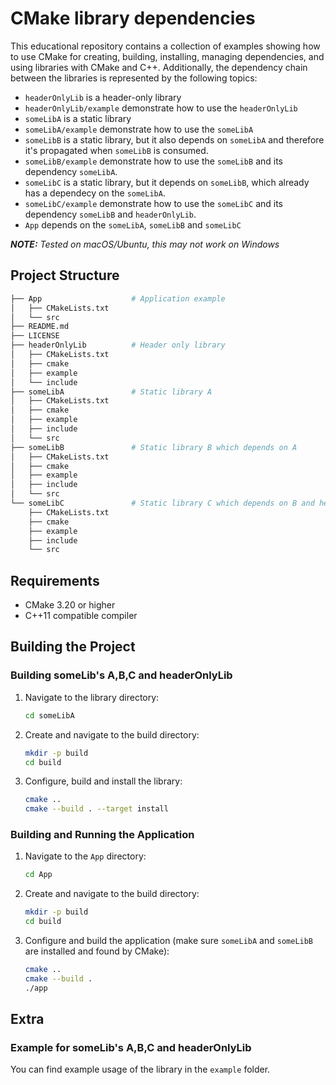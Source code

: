 
# CMake library dependencies

This educational repository contains a collection of examples showing how to use CMake for creating, building, installing, managing dependencies, and using libraries with CMake and C++.
Additionally, the dependency chain between the libraries is represented by the following topics:
- `headerOnlyLib` is a header-only library
- `headerOnlyLib/example` demonstrate how to use the `headerOnlyLib`
- `someLibA` is a static library
- `someLibA/example` demonstrate how to use the `someLibA`
- `someLibB` is a static library, but it also depends on `someLibA` and therefore it's propagated when `someLibB` is consumed.
- `someLibB/example` demonstrate how to use the `someLibB` and its dependency `someLibA`.
- `someLibC` is a static library, but it depends on `someLibB`, which already has a dependecy on the `someLibA`.
- `someLibC/example` demonstrate how to use the `someLibC` and its dependency `someLibB` and `headerOnlyLib`.
- `App` depends on the `someLibA`, `someLibB` and `someLibC`


_**NOTE:** Tested on macOS/Ubuntu, this may not work on Windows_

## Project Structure

```bash
├── App                    # Application example
│   ├── CMakeLists.txt
│   └── src
├── README.md
├── LICENSE
├── headerOnlyLib          # Header only library
│   ├── CMakeLists.txt
│   ├── cmake
│   ├── example
│   └── include
├── someLibA               # Static library A
│   ├── CMakeLists.txt
│   ├── cmake
│   ├── example
│   ├── include
│   └── src
├── someLibB               # Static library B which depends on A
│   ├── CMakeLists.txt
│   ├── cmake
│   ├── example
│   ├── include
│   └── src
└── someLibC               # Static library C which depends on B and headerOnlyLib
    ├── CMakeLists.txt
    ├── cmake
    ├── example
    ├── include
    └── src
```

## Requirements

- CMake 3.20 or higher
- C++11 compatible compiler

## Building the Project

### Building someLib's A,B,C and headerOnlyLib

1. Navigate to the library directory:

   ```bash
   cd someLibA
   ```

2. Create and navigate to the build directory:

   ```bash
   mkdir -p build
   cd build
   ```

3. Configure, build and install the library:

   ```bash
   cmake ..
   cmake --build . --target install
   ```

### Building and Running the Application

1. Navigate to the `App` directory:

   ```bash
   cd App
   ```

2. Create and navigate to the build directory:

   ```bash
   mkdir -p build
   cd build
   ```

3. Configure and build the application (make sure `someLibA` and `someLibB` are installed and found by CMake):

   ```bash
   cmake ..
   cmake --build .
   ./app
   ```


## Extra

### Example for someLib's A,B,C and headerOnlyLib

You can find example usage of the library in the `example` folder.
